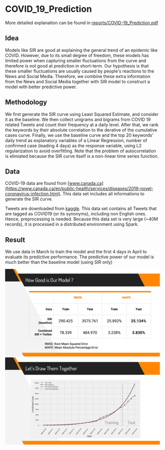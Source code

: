 # COVID_19_Prediction

More detailed explanation can be found in [reports/COVID-19_Prediction.pdf](./reports/COVID-19_Prediction.pdf)

## Idea

Models like SIR are good at explaining the general trend of an epidemic like COVID. However, due to its small degree of freedom, these models has limited power when capturing smaller fluctuations from the curve and therefore is not good at prediction in short-term. Our hypothesis is that these smaller fluctuations are usually caused by people's reactions to the News and Social Media. Therefore, we combine these extra information from the News and Social Media together with SIR model to construct a model with better predictive power.

## Methodology

We first generate the SIR curve using Least Squared Estimate, and consider it as the baseline. We then collect unigrams and bigrams from COVID 19 related Tweets and count their frequency at a daily level. After that, we rank the keywords by their absolute correlation to the derative of the cumulative cases curve. Finally, we use the baseline curve and the top 20 keywords' daily trend as explanatory variables of a Linear Regression, number of confirmed case (leading 4 days) as the response variable, using L2 regularization to avoid overfitting. Note that the problem of autocorrelation is elimiated because the SIR curve itself is a non-linear time series function.

## Data

COVID-19 data are found from [www.canada.ca](https://www.canada.ca/en/public-health/services/diseases/2019-novel-coronavirus-infection.html). This data set includes all informations to generate the SIR curve.

Tweets are downloaded from [kaggle](https://www.kaggle.com/smid80/coronavirus-covid19-tweets). This data set contains all Tweets that are tagged as COVID19 (or its synonyms), including non English ones. Hence, preprocessing is needed. Because this data set is very large (~40M records), it is processed in a distributed environment using Spark.

## Result

We use data in March to train the model and the first 4 days in April to evaluate its predictive performance. The predictive power of our model is much better than the baseline model (using SIR only)
  
![image2](./reports/img/image2.jpg)
![image1](./reports/img/image1.jpg)



